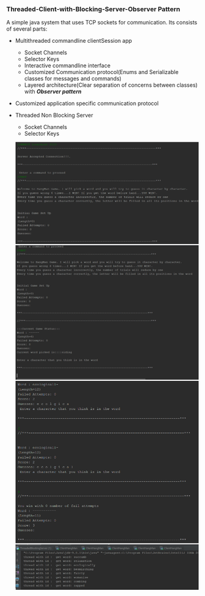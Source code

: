 ### Threaded-Client-with-Blocking-Server-Observer Pattern

A simple java system that uses TCP sockets for communication. Its consists of several parts:

* Multithreaded commandline clientSession app
  - Socket Channels
  - Selector Keys
  - Interactive commandline interface
  - Customized Communication protocol(Enums and Serializable classes for messages and commands)
  - Layered architecture(Clear separation of concerns between classes) with **_Observer pattern_**

* Customized application specific communication protocol  
* Threaded Non Blocking Server
  - Socket Channels
  - Selector Keys
  
  ![Threaded Blocking Server](https://github.com/crakama/HangManGame-IO-in-Distributed-Systems/blob/master/src/com/crakama/images/Initiate.PNG)
  ![Threaded Blocking Server](https://github.com/crakama/HangManGame-IO-in-Distributed-Systems/blob/master/src/com/crakama/images/multithreading.PNG)
   ![Threaded Blocking Server](https://github.com/crakama/HangManGame-IO-in-Distributed-Systems/blob/master/src/com/crakama/images/Game%20plays.png)
    ![Threaded Blocking Server](https://github.com/crakama/HangManGame-IO-in-Distributed-Systems/blob/master/src/com/crakama/images/Multiple%20Clients.PNG)




